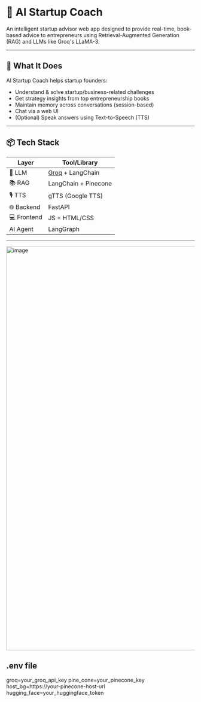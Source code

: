 
# 🚀 AI Startup Coach

An intelligent startup advisor web app designed to provide real-time, book-based advice to entrepreneurs using Retrieval-Augmented Generation (RAG) and LLMs like Groq's LLaMA-3.

---

## 🧠 What It Does

AI Startup Coach helps startup founders:
- Understand & solve startup/business-related challenges
- Get strategy insights from top entrepreneurship books
- Maintain memory across conversations (session-based)
- Chat via a web UI
- (Optional) Speak answers using Text-to-Speech (TTS)

---

## 📦 Tech Stack

| Layer        | Tool/Library                            |
|--------------|-----------------------------------------|
| 🧠 LLM        | [Groq](https://groq.com/) + LangChain   |
| 📚 RAG        | LangChain + Pinecone                    |
| 🎙️ TTS       | gTTS (Google TTS)        |
| 🌐 Backend   | FastAPI                                 |
| 💻 Frontend  | JS + HTML/CSS                   |
| AI Agent     |  LangGraph                     |
---

<img width="1920" height="1080" alt="image" src="https://github.com/user-attachments/assets/0f7a94e3-300f-46c0-b915-02ae4bf8bad0" />



## .env file
groq=your_groq_api_key
pine_cone=your_pinecone_key
host_bg=https://your-pinecone-host-url
hugging_face=your_huggingface_token

